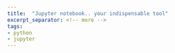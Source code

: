 ```yaml
---
title:  "Jupyter notebook.. your indispensable tool"
excerpt_separator: <!-- more -->
tags:
- python
- jupyter
---
```

